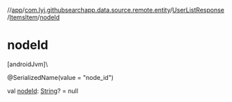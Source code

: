 //[app](../../../../index.md)/[com.lyj.githubsearchapp.data.source.remote.entity](../../index.md)/[UserListResponse](../index.md)/[ItemsItem](index.md)/[nodeId](node-id.md)

# nodeId

[androidJvm]\

@SerializedName(value = "node_id")

val [nodeId](node-id.md): [String](https://kotlinlang.org/api/latest/jvm/stdlib/kotlin/-string/index.html)? = null
